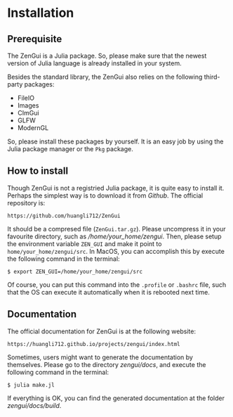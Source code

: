 # Installation

## Prerequisite

The ZenGui is a Julia package. So, please make sure that the newest version of Julia language is already installed in your system.

Besides the standard library, the ZenGui also relies on the following third-party packages:

* FileIO
* Images
* CImGui
* GLFW
* ModernGL

So, please install these packages by yourself. It is an easy job by using the Julia package manager or the `Pkg` package.

## How to install

Though ZenGui is not a registried Julia package, it is quite easy to install it. Perhaps the simplest way is to download it from *Github*. The official repository is:
```text
https://github.com/huangli712/ZenGui
```
It should be a compresed file (`ZenGui.tar.gz`). Please uncompress it in your favourite directory, such as */home/your_home/zengui*. Then, please setup the environment variable `ZEN_GUI` and make it point to `home/your_home/zengui/src`. In MacOS, you can accomplish this by execute the following command in the terminal:
```shell
$ export ZEN_GUI=/home/your_home/zengui/src
```
Of course, you can put this command into the `.profile` or `.bashrc` file, such that the OS can execute it automatically when it is rebooted next time.

## Documentation

The official documentation for ZenGui is at the following website:

```text
https://huangli712.github.io/projects/zengui/index.html
```

Sometimes, users might want to generate the documentation by themselves. Please go to the directory *zengui/docs*, and execute the following command in the terminal:

```shell
$ julia make.jl
```

If everything is OK, you can find the generated documentation at the folder *zengui/docs/build*.
